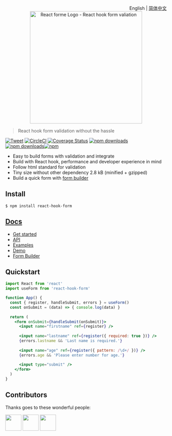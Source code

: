 <div align="right">English | <a href="https://github.com/bluebill1049/react-hook-form/blob/master/docs/README.zh-CN.md">简体中文</a></div>

<div align="center"><a href="https://react-hook-form.now.sh/"><img src="https://raw.githubusercontent.com/bluebill1049/react-hook-form/master/website/logo.png" alt="React forme Logo - React hook form valiation" width="350px" /></a></div>

> React hook form validation without the hassle 

[![Tweet](https://img.shields.io/twitter/url/http/shields.io.svg?style=social)](https://twitter.com/intent/tweet?text=React+Hook-Form&url=https://github.com/bluebill1049/react-hook-form)&nbsp;[![CircleCI](https://circleci.com/gh/bluebill1049/react-hook-form.svg?style=svg)](https://circleci.com/gh/bluebill1049/react-hook-form) [![Coverage Status](https://coveralls.io/repos/github/bluebill1049/react-hook-form/badge.svg?branch=master)](https://coveralls.io/github/bluebill1049/react-hook-form?branch=master) [![npm downloads](https://img.shields.io/npm/dm/react-hook-form.svg?style=flat-square)](https://www.npmjs.com/package/react-hook-form)[![npm downloads](https://img.shields.io/npm/dm/react-hook-form.svg?style=flat-square)](https://www.npmjs.com/package/react-hook-form)[![npm](https://img.shields.io/npm/l/react-hook-form.svg?style=flat-square)](https://www.npmjs.com/package/react-hook-form)

- Easy to build forms with validation and integrate
- Build with React hook, performance and developer experience in mind
- Follow html standard for validation
- Tiny size without other dependency 2.8 kB (minified + gzipped)
- Build a quick form with [form builder](https://react-hook-form.now.sh/builder)

## Install

    $ npm install react-hook-form

## [Docs](https://react-hook-form.now.sh/api)

- [Get started](https://react-hook-form.now.sh/api)
- [API](https://react-hook-form.now.sh/api)
- [Examples](https://github.com/bluebill1049/react-hook-form/tree/master/examples)
- [Demo](https://react-hook-form.now.sh)
- [Form Builder](https://react-hook-form.now.sh/builder)

## Quickstart

```jsx
import React from 'react'
import useForm from 'react-hook-form'

function App() {
  const { register, handleSubmit, errors } = useForm()
  const onSubmit = (data) => { console.log(data) }
    
  return (
    <form onSubmit={handleSubmit(onSubmit)}>
      <input name="firstname" ref={register} />
      
      <input name="lastname" ref={register({ required: true })} />
      {errors.lastname && 'Last name is required.'}
      
      <input name="age" ref={register({ pattern: /\d+/ })} />
      {errors.age && 'Please enter number for age.'}
      
      <input type="submit" />
    </form>
  )
}
```

## Contributors 
Thanks goes to these wonderful people:

<p float="left">
    <a href="https://github.com/AyumiKai"><img src="https://avatars3.githubusercontent.com/u/14857042?s=60&v=4" width="50" height="50" /></a>
    <a href="https://github.com/garthmcrae"><img src="https://avatars0.githubusercontent.com/u/1332741?s=64&v=4" width="50" height="50" /></a>
    <a href="https://github.com/erikras"><img src="https://avatars3.githubusercontent.com/u/4396759?s=60&v=4" width="50" height="50" /></a>
</p>
